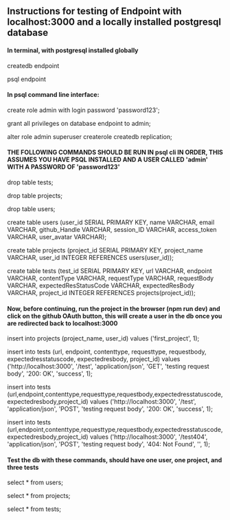 ## Instructions for testing of Endpoint with localhost:3000 and a locally installed postgresql database


#### In terminal, with postgresql installed globally


createdb endpoint

psql endpoint

#### In psql command line interface:


create role admin with login password 'password123';

grant all privileges on database endpoint to admin;

alter role admin superuser createrole createdb replication;

#### THE FOLLOWING COMMANDS SHOULD BE RUN IN psql cli IN ORDER, THIS ASSUMES YOU HAVE PSQL INSTALLED AND A USER CALLED 'admin' WITH A PASSWORD OF 'password123'


drop table tests;

drop table projects;

drop table users;


create table users (user_id SERIAL PRIMARY KEY, name VARCHAR, email VARCHAR, github_Handle VARCHAR, session_ID VARCHAR, access_token VARCHAR, user_avatar VARCHAR);

create table projects (project_id SERIAL PRIMARY KEY, project_name VARCHAR, user_id INTEGER REFERENCES users(user_id));

create table tests (test_id SERIAL PRIMARY KEY, url VARCHAR, endpoint VARCHAR, contentType VARCHAR, requestType VARCHAR, requestBody VARCHAR, expectedResStatusCode VARCHAR, expectedResBody VARCHAR, project_id INTEGER REFERENCES projects(project_id));

#### Now, before continuing, run the project in the browser (npm run dev) and click on the github OAuth button, this will create a user in the db once you are redirected back to localhost:3000


insert into projects (project_name, user_id) values ('first_project', 1);

insert into tests (url, endpoint, contenttype, requesttype, requestbody, expectedresstatuscode, expectedresbody, project_id) values ('http://localhost:3000', '/test', 'application/json', 'GET', 'testing request body', '200: OK', 'success', 1);

insert into tests (url,endpoint,contenttype,requesttype,requestbody,expectedresstatuscode,expectedresbody,project_id) values ('http://localhost:3000', '/test', 'application/json', 'POST', 'testing request body', '200: OK', 'success', 1);

insert into tests (url,endpoint,contenttype,requesttype,requestbody,expectedresstatuscode,expectedresbody,project_id) values ('http://localhost:3000', '/test404', 'application/json', 'POST', 'testing request body', '404: Not Found', '', 1);


#### Test the db with these commands, should have one user, one project, and three tests


select * from users;

select * from projects;

select * from tests;



